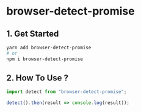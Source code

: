# browser-detect-promise

## 1. Get Started

```sh
yarn add browser-detect-promise
# or
npm i browser-detect-promise
```

## 2. How To Use ?

```js
import detect from "browser-detect-promise";

detect().then(result => console.log(result));
```
